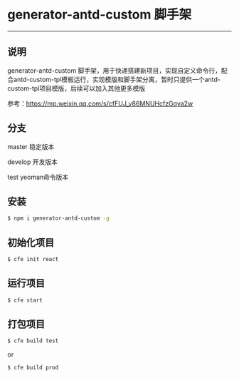 # generator-antd-custom 脚手架

---

## 说明

generator-antd-custom 脚手架，用于快递搭建新项目，实现自定义命令行，配合antd-custom-tpl模板运行，实现模版和脚手架分离，暂时只提供一个antd-custom-tpl项目模版，后续可以加入其他更多模版

参考：https://mp.weixin.qq.com/s/cfFUJ_v86MNUHcfzGqva2w

## 分支
master 稳定版本

develop 开发版本

test yeoman命令版本 


## 安装

```bash
$ npm i generator-antd-custom -g

```

## 初始化项目
```bash
$ cfe init react
```

## 运行项目

```bash
$ cfe start
```
## 打包项目

```bash
$ cfe build test
```
or
```bash
$ cfe build prod
```